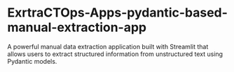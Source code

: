 # ExrtraCTOps-Apps-pydantic-based-manual-extraction-app
A powerful manual data extraction application built with Streamlit that allows users to extract structured information from unstructured text using Pydantic models. 
